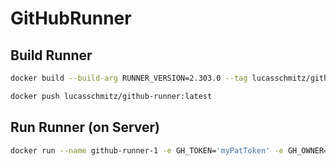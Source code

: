 # GitHubRunner

## Build Runner

```sh
docker build --build-arg RUNNER_VERSION=2.303.0 --tag lucasschmitz/github-runner .
```

```sh
docker push lucasschmitz/github-runner:latest
```

## Run Runner (on Server)

```sh
docker run --name github-runner-1 -e GH_TOKEN='myPatToken' -e GH_OWNER='orgName' -e GH_REPOSITORY='repoName' -d lucasschmitz/github-runner:latest
```